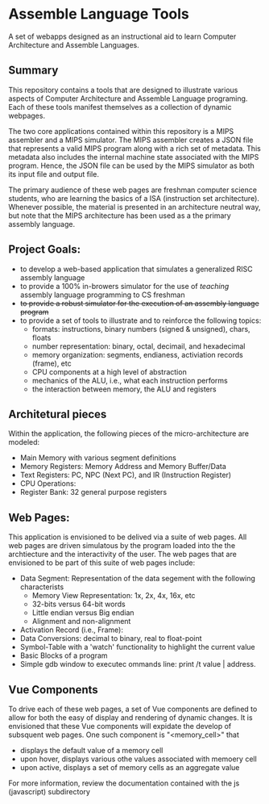 # Assemble Language Tools
A set of webapps designed as an instructional aid to learn Computer Architecture and Assemble Languages.

## Summary
This repository contains a tools that are designed to illustrate various aspects of Computer Architecture and Assemble Language programing. Each of these tools manifest themselves as a collection of dynamic webpages. 

The two core applications contained within this repository is a MIPS assembler and a MIPS simulator. The MIPS assembler creates a JSON file that represents a valid MIPS program along with a rich set of metadata. This metadata also includes the internal machine state associated with the MIPS program. Hence, the JSON file can be used by the MIPS simulator as both its input file and output file.

<insdert image>




The primary audience of these web pages are freshman computer science students, who are learning the basics of a ISA (instruction set architecture).  Whenever possible, the material is presented in an architecture neutral way, but note that the MIPS architecture has been used as a the primary assembly language.

## Project Goals:
   * to develop a web-based application that simulates a generalized RISC assembly language
   * to provide a 100% in-browers simulator for the use of *teaching* assembly language programming to CS freshman
   * ~~to provide a robust simulator for the execution of an assembly language program~~
   * to provide a set of tools to illustrate and to reinforce the following topics:
     * formats: instructions, binary numbers (signed & unsigned), chars, floats
     * number representation: binary, octal, decimail, and hexadecimal 
     * memory organization: segments, endianess, activiation records (frame), etc                         
     * CPU components at a high level of abstraction
     * mechanics of the ALU, i.e., what each instruction performs
     * the interaction between memory, the ALU and registers
    



## Architetural pieces
Within the application, the following pieces of the micro-architecture are modeled:

   * Main Memory with various segment definitions
   * Memory Registers: Memory Address and Memory Buffer/Data
   * Text Registers: PC, NPC (Next PC), and IR (Instruction Register)
   * CPU Operations: 
   * Register Bank: 32 general purpose registers

## Web Pages:
This application is envisioned to be delived via a suite of web pages. All web pages are driven simulatous by the program loaded into the the archtiecture and the interactivity of the user. The web pages that are envisioned to be part of this suite of web pages include:
   * Data Segment: Representation of the data segement with the following characterists
     * Memory View Representation: 1x, 2x, 4x, 16x, etc
     * 32-bits versus 64-bit words
     * Little endian versus Big endian
     * Alignment and non-alignment
   * Activation Record (i.e., Frame):
   * Data Conversions: decimal to binary, real to float-point
   * Symbol-Table with a 'watch' functionality to highlight the current value
   * Basic Blocks of a program
   * Simple gdb window to executec ommands line:  print /t  value | address.



## Vue Components
To drive each of these web pages, a set of Vue components are defined to allow for both the easy of display and rendering of dynamic changes.  It is envisioned that these Vue components will expidate the develop of subsquent web pages.  One such component is "<memory_cell>" that 
   * displays the default value of a memory cell
   * upon hover, displays various othe values associated with memoery cell
   * upon active, displays a set of memory cells as an aggregate value

For more information, review the documentation contained with the js (javascript) subdirectory


